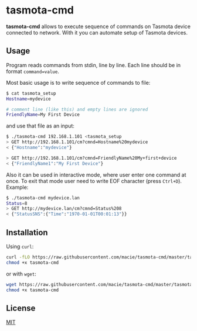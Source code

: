 # tasmota-cmd

**tasmota-cmd** allows to execute sequence of commands on Tasmota device
connected to network. With it you can automate setup of Tasmota devices.

## Usage

Program reads commands from stdin, line by line. Each line should be in format
`command=value`.

Most basic usage is to write sequence of commands to file:

```sh
$ cat tasmota_setup
Hostname=mydevice

# comment line (like this) and empty lines are ignored
FriendlyName=My First Device
```

and use that file as an input:

```sh
$ ./tasmota-cmd 192.168.1.101 <tasmota_setup
> GET http://192.168.1.101/cm?cmnd=Hostname%20mydevice
< {"Hostname":"mydevice"}

> GET http://192.168.1.101/cm?cmnd=FriendlyName%20My+first+device
< {"FriendlyName1":"My First Device"}

```

Also it can be used in interactive mode, where user enter one command at once.
To exit that mode user need to write EOF character (press `Ctrl+D`). Example:

```sh
$ ./tasmota-cmd mydevice.lan
Status=8
> GET http://mydevice.lan/cm?cmnd=Status%208
< {"StatusSNS":{"Time":"1970-01-01T00:01:13"}}

```

## Installation


Using `curl`:
```sh
curl -fLO https://raw.githubusercontent.com/macie/tasmota-cmd/master/tasmota-cmd
chmod +x tasmota-cmd
```

or with `wget`:

```sh
wget https://raw.githubusercontent.com/macie/tasmota-cmd/master/tasmota-cmd
chmod +x tasmota-cmd
```

## License

[MIT](https://tldrlegal.com/license/mit-license)
